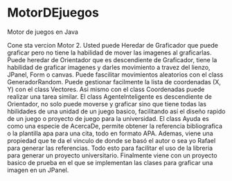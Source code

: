 # MotorDEjuegos
Motor de juegos en Java

Cone sta vercion Motor 2.
Usted puede Heredar de Graficador que puede graficar pero no tiene la habilidad de mover las imagenes al graficarlas. Puede heredar de Orientador que es descendiente de Graficador, tiene la habilidad de graficar imagenes y darles movimiento a travez del lienzo, JPanel, Form o canvas.
Puede fascilitar movimientos aleatorios con el class GeneradorRandom.
Puede gestionar facilmente la lista de coordenadas (X, Y) con el class Vectores. Asi mismo con el class Coordenadas puede realizar una tarea similar.
El class AgenteInteligente es descendiente de Orientador, no solo puede moverse y graficar sino que tiene todas las hbilidades de una unidad de un juego basico, facilitando así el diseño rapido de un juego o proyecto de juego para la universidad.
El class Ayuda es como una especie de AcercaDe, permite obtener la referencia bibliografica o la plantilla apa para una cita, todo en formato APA. Ademas, viene una propiedad que te da el vinculo de donde se basó el autor o sea yo Rafael para generar las referencias. Todo esto para facilitar el uso de la libreria para generar un proyecto universitario.
Finalmente viene con un proyecto basico de prueba en el que se implementan las clases para graficar una imagen en un JPanel.
